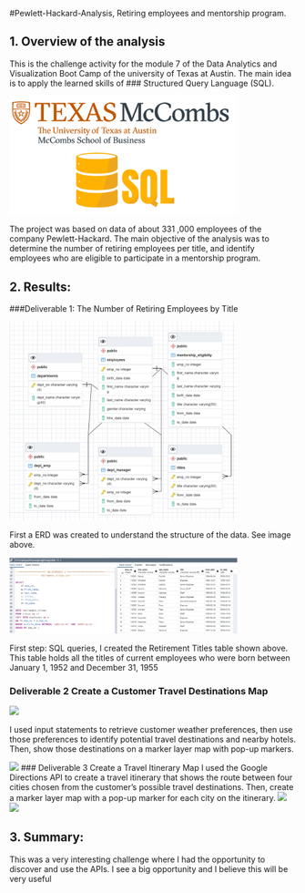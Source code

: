 #Pewlett-Hackard-Analysis, Retiring employees and  mentorship program.

## 1. Overview of the analysis

This is the challenge activity for the module 7 of the Data Analytics and Visualization Boot Camp of the university of Texas at Austin.
The main idea is to apply the learned skills of ### Structured Query Language (SQL).

<img src = "Resources/intro.png" width= "400" >

The project  was based on data of about  331 ,000 employees of the company Pewlett-Hackard.
The main objective of the analysis was to determine the number of retiring employees per title, and identify employees who are eligible to participate in a mentorship program.


## 2. Results:

###Deliverable 1: The Number of Retiring Employees by Title 


<img src = "Resources/ERD.png" width= "400" >


First a ERD was created to understand the  structure of the data. See image above.


 <img src = "Resources/retirement_titles.png" width= "400" >

First step: SQL queries,  I created the Retirement Titles table  shown above.
This table holds all the titles of current employees who were born between January 1, 1952 and December 31, 1955


### Deliverable 2 Create a Customer Travel Destinations Map

  <img src = "Resources/selected_cities.png" width= "400" >
  
I used input statements to retrieve customer weather preferences, 
then use those preferences to identify potential travel destinations and nearby hotels. 
Then, show those destinations on a marker layer map with pop-up markers.

<img src = "Resources/WeatherPy_vacation_map.png" width= "400" >
### Deliverable 3 Create a Travel Itinerary Map
I used the Google Directions API to create a travel itinerary that shows the route between four cities chosen from the customer’s possible travel destinations.
Then, create a marker layer map with a pop-up marker for each city on the itinerary.

<img src = "Resources/WeatherPy_travel_map_markers.png" width= "400" >
<img src = "Resources/WeatherPy_travel_map.png" width= "400" >


## 3. Summary: 

This was a  very interesting challenge where I had the opportunity to discover and use the APIs.
I see a big opportunity and I believe this will be very useful 


